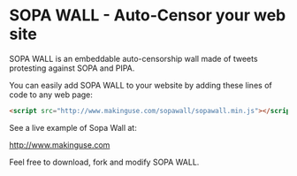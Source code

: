 # SOPA WALL - Auto-Censor your web site

SOPA WALL is an embeddable auto-censorship wall made of tweets protesting against SOPA and PIPA.

You can easily add SOPA WALL to your website by adding these lines of code to any web page:

``` html
<script src="http://www.makinguse.com/sopawall/sopawall.min.js"></script>
```

See a live example of Sopa Wall at:

http://www.makinguse.com

Feel free to download, fork and modify SOPA WALL.
